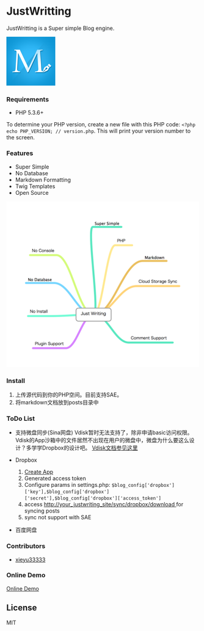 JustWritting
============

JustWritting is a Super simple Blog engine.

![](docs/logo_128x128.png)

### Requirements

- PHP 5.3.6+

To determine your PHP version, create a new file with this PHP code: `<?php echo PHP_VERSION; // version.php`. This will print your version number to the screen.

### Features

- Super Simple
- No Database
- Markdown Formatting
- Twig Templates
- Open Source

![](docs/feature-v1.png)

### Install

1. 上传源代码到你的PHP空间。目前支持SAE。
2. 将markdown文档放到posts目录中

### ToDo List

- 支持微盘同步(Sina网盘) 
Vdisk暂时无法支持了，除非申请basic访问权限。Vdisk的App沙箱中的文件居然不出现在用户的微盘中，微盘为什么要这么设计？多学学Dropbox的设计吧。
[Vdisk文档参见这里](http://vdisk.weibo.com/developers/index.php?module=api&action=rights#space)

- Dropbox

    1. [ Create App ](https://www.dropbox.com/developers/apps)
    1. Generated access token
    1. Configure params in settings.php: `$blog_config['dropbox']['key'],$blog_config['dropbox']['secret'],$blog_config['dropbox']['access_token']`
    1. access [http://your_justwriting_site/sync/dropbox/download ](http://your_justwriting_site/sync/dropbox/download ) for syncing posts
    1. sync not support with SAE

- 百度网盘


### Contributors

- [xieyu33333](https://github.com/xieyu33333)

### Online Demo

[Online Demo](http://justwriting.sinaapp.com/)

## License

MIT